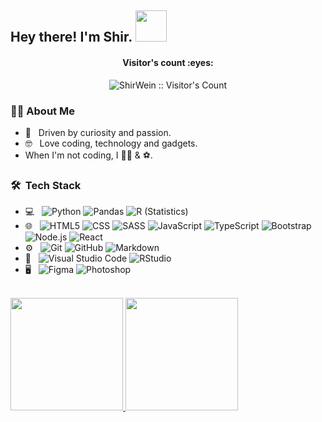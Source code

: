 <h2> Hey there! I'm Shir. <img src="https://media.giphy.com/media/mGcNjsfWAjY5AEZNw6/giphy.gif" width="50"></h2>

<h4 align="center">Visitor's count :eyes:</h4>
<p align="center"><img src="[https://profile-counter.glitch.me/{ShirWein}/count.svg](https://komarev.com/ghpvc/?username=ShirWein" alt="ShirWein :: Visitor's Count" /></p>


<h3> 👩‍💻&nbsp;About Me </h3>

- 🤔 &nbsp; Driven by curiosity and passion.
- 🤓 &nbsp; Love coding, technology and gadgets.
- When I'm not coding, I 🏋️‍♀️ & ⚽️.


<h3> 🛠 &nbsp;Tech Stack</h3>

- 💻 &nbsp;
  ![Python](https://img.shields.io/badge/-Python-333333?style=flat&logo=python) ![Pandas](https://img.shields.io/badge/-Pandas-333333?style=flat&logo=pandas)
  ![R (Statistics)](https://img.shields.io/badge/-R-333333?style=flat&logo=R&logoColor=276DC3)
- 🌐 &nbsp;
  ![HTML5](https://img.shields.io/badge/-HTML5-333333?style=flat&logo=HTML5)
  ![CSS](https://img.shields.io/badge/-CSS-333333?style=flat&logo=CSS3&logoColor=1572B6)
  ![SASS](https://img.shields.io/badge/-SASS-333333?style=flat&logo=SASS&logoColor=1572B6)
  ![JavaScript](https://img.shields.io/badge/-JavaScript-333333?style=flat&logo=javascript)
  ![TypeScript](https://img.shields.io/badge/-TypeScript-333333?style=flat&logo=typescript)
  ![Bootstrap](https://img.shields.io/badge/-Bootstrap-333333?style=flat&logo=bootstrap&logoColor=563D7C)
  ![Node.js](https://img.shields.io/badge/-Node.js-333333?style=flat&logo=node.js)
  ![React](https://img.shields.io/badge/-React-333333?style=flat&logo=react)
- ⚙️ &nbsp;
  ![Git](https://img.shields.io/badge/-Git-333333?style=flat&logo=git)
  ![GitHub](https://img.shields.io/badge/-GitHub-333333?style=flat&logo=github)
  ![Markdown](https://img.shields.io/badge/-Markdown-333333?style=flat&logo=markdown)
- 🔧 &nbsp;
  ![Visual Studio Code](https://img.shields.io/badge/-Visual%20Studio%20Code-333333?style=flat&logo=visual-studio-code&logoColor=007ACC)
  ![RStudio](https://img.shields.io/badge/-RStudio-333333?style=flat&logo=rstudio)
- 🖥 &nbsp;
  ![Figma](https://img.shields.io/badge/-Figma-333333?style=flat&logo=figma)
  ![Photoshop](https://img.shields.io/badge/-Photoshop-333333?style=flat&logo=adobe-photoshop)


<br/>

<a href="https://github.com/ShirWein">
  <img height="180em" src="https://github-readme-stats.vercel.app/api?username=ShirWein&theme=synthwave&show_icons=true" />
  <img height="180em" src="https://github-readme-stats.vercel.app/api/top-langs/?username=ShirWein&theme=synthwave&layout=compact" />
</a>

<br/>
